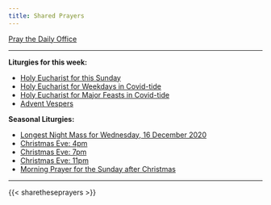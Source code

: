 ```yaml
---
title: Shared Prayers
---
```


[Pray the Daily Office](daily/)

-------------

**Liturgies for this week:**

- [Holy Eucharist for this Sunday](archive/he-current)
- [Holy Eucharist for Weekdays in Covid-tide](archive/he-covid-weekday)
- [Holy Eucharist for Major Feasts in Covid-tide](archive/he-covid-feasts)
- [Advent Vespers](archive/2020/advent-vespers)

**Seasonal Liturgies:**
- [Longest Night Mass for Wednesday, 16 December 2020](holidays/advent2020/longestnight-covid)
- [Christmas Eve: 4pm](holidays/advent2020/xmaseve1600-covid)
- [Christmas Eve: 7pm](holidays/advent2020/xmaseve1900-covid)
- [Christmas Eve: 11pm](holidays/advent2020/xmaseve2300-covid)
- [Morning Prayer for the Sunday after Christmas](holidays/advent2020/xmassun1-mp-covid)
------------

{{< sharetheseprayers >}}
